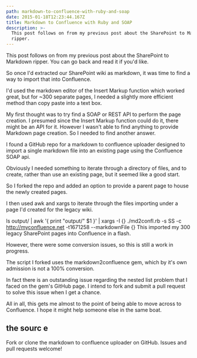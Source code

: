 ```yaml
---
path: markdown-to-confluence-with-ruby-and-soap
date: 2015-01-18T12:23:44.167Z
title: Markdown to Confluence with Ruby and SOAP
description: >-
  This post follows on from my previous post about the SharePoint to Markdown
  ripper.
---
```

This post follows on from my previous post about the SharePoint to Markdown ripper. You can go back and read it if you'd like.

So once I'd extracted our SharePoint wiki as markdown, it was time to find a way to import that into Confluence.

I'd used the markdown editor of the Insert Markup function which worked great, but for ~300 separate pages, I needed a slightly more efficient method than copy paste into a text box.

My first thought was to try find a SOAP or REST API to perform the page creation. I presumed since the Insert Markup function could do it, there might be an API for it. However I wasn't able to find anything to provide Markdown page creation. So I needed to find another answer.

I found a GitHub repo for a markdown to confluence uploader designed to import a single markdown file into an existing page using the Confluence SOAP api.

Obviously I needed something to iterate through a directory of files, and to create, rather than use an existing page, but it seemed like a good start.

So I forked the repo and added an option to provide a parent page to house the newly created pages.

I then used awk and xargs to iterate through the files importing under a page I'd created for the legacy wiki.

ls output/ | awk '{ print "output/" $1 }' | xargs -I {} ./md2confl.rb -s SS -c http://myconfluence.net -t1671258 --markdownFile {}
This imported my 300 legacy SharePoint pages into Confluence in a flash.

However, there were some conversion issues, so this is still a work in progress.

The script I forked uses the markdown2confluence gem, which by it's own admission is not a 100% conversion.

In fact there is an outstanding issue regarding the nested list problem that I faced on the gem's GitHub page. I intend to fork and submit a pull request to solve this issue when I get a chance.

All in all, this gets me almost to the point of being able to move across to Confluence. I hope it might help someone else in the same boat.

## the sourc e
Fork or clone the markdown to confluence uploader on GitHub. Issues and pull requests welcome!
